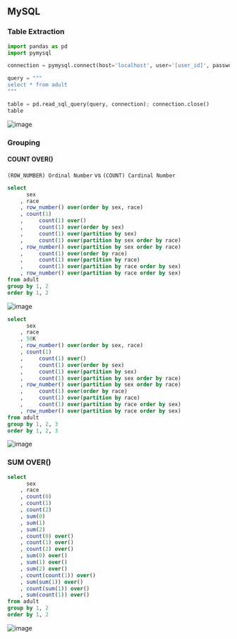 
## MySQL
### Table Extraction
```python
import pandas as pd
import pymysql

connection = pymysql.connect(host='localhost', user='[user_id]', password='[password]', db='[database]', charset='utf8')

query = """
select * from adult
"""

table = pd.read_sql_query(query, connection); connection.close()
table
```
![image](https://user-images.githubusercontent.com/56889151/155865692-981285c1-553c-46eb-9ea4-7fcd6204c6de.png)


### Grouping
#### COUNT OVER()
`(ROW_NUMBER) Ordinal Number` vs `(COUNT) Cardinal Number`
```sql
select 
      sex
    , race
    , row_number() over(order by sex, race)
    , count(1)
    ,     count(1) over()
    ,     count(1) over(order by sex)
    ,     count(1) over(partition by sex)
    ,     count(1) over(partition by sex order by race)    
    , row_number() over(partition by sex order by race)
    ,     count(1) over(order by race)
    ,     count(1) over(partition by race)
    ,     count(1) over(partition by race order by sex)
    , row_number() over(partition by race order by sex)
from adult
group by 1, 2
order by 1, 2
```
![image](https://user-images.githubusercontent.com/56889151/155866399-b4430438-97ec-4dcd-96a5-ea68499f054e.png)


```sql
select 
      sex
    , race
    , 50K
    , row_number() over(order by sex, race)
    , count(1)
    ,     count(1) over()
    ,     count(1) over(order by sex)
    ,     count(1) over(partition by sex)
    ,     count(1) over(partition by sex order by race)    
    , row_number() over(partition by sex order by race)
    ,     count(1) over(order by race)
    ,     count(1) over(partition by race)
    ,     count(1) over(partition by race order by sex)
    , row_number() over(partition by race order by sex)
from adult
group by 1, 2, 3
order by 1, 2, 3
```
![image](https://user-images.githubusercontent.com/56889151/155867279-149445d0-f74a-47c1-9f62-bb2dce5fa213.png)


### SUM OVER()
```sql
select 
      sex
    , race
    , count(0)    
    , count(1)
    , count(2)
    , sum(0)
    , sum(1)
    , sum(2)
    , count(0) over()
    , count(1) over()
    , count(2) over()
    , sum(0) over() 
    , sum(1) over()
    , sum(2) over()
    , count(count(1)) over()
    , sum(sum(1)) over()
    , count(sum(1)) over()
    , sum(count(1)) over()
from adult
group by 1, 2
order by 1, 2
```
![image](https://user-images.githubusercontent.com/56889151/155868959-eced0d56-ca94-4537-864e-64300268b0b2.png)


